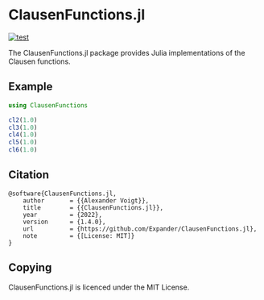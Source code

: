 ClausenFunctions.jl
==========

[![test](https://github.com/Expander/ClausenFunctions.jl/actions/workflows/build.yml/badge.svg)](https://github.com/Expander/ClausenFunctions.jl/actions/workflows/build.yml)

The ClausenFunctions.jl package provides Julia implementations of the
Clausen functions.


Example
-------

```.jl
using ClausenFunctions

cl2(1.0)
cl3(1.0)
cl4(1.0)
cl5(1.0)
cl6(1.0)
```


Citation
--------

~~~.bibtex
@software{ClausenFunctions.jl,
    author       = {{Alexander Voigt}},
    title        = {{ClausenFunctions.jl}},
    year         = {2022},
    version      = {1.4.0},
    url          = {https://github.com/Expander/ClausenFunctions.jl},
    note         = {[License: MIT]}
}
~~~


Copying
-------

ClausenFunctions.jl is licenced under the MIT License.
